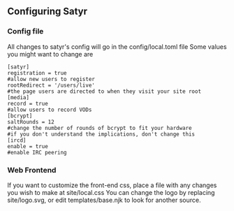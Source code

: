 ## Configuring Satyr

### Config file
All changes to satyr's config will go in the config/local.toml file
Some values you might want to change are
```
[satyr]
registration = true
#allow new users to register
rootRedirect = '/users/live'
#the page users are directed to when they visit your site root
[media]
record = true
#allow users to record VODs
[bcrypt]
saltRounds = 12
#change the number of rounds of bcrypt to fit your hardware
#if you don't understand the implications, don't change this
[ircd]
enable = true
#enable IRC peering
```

### Web Frontend
If you want to customize the front-end css, place a file with any changes you wish to make at site/local.css
You can change the logo by replacing site/logo.svg, or edit templates/base.njk to look for another source.